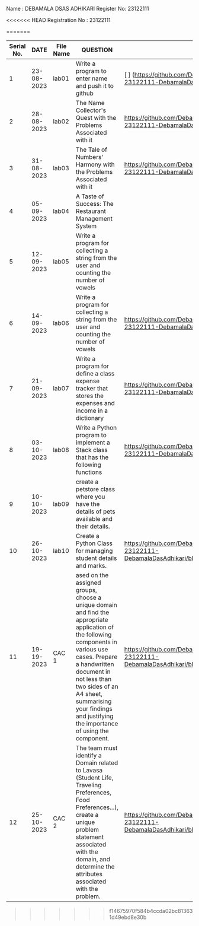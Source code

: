 
Name : DEBAMALA DSAS ADHIKARI
   Register No: 23122111



<<<<<<< HEAD
Registration No : 23122111

=======



|Serial No.|    DATE     |  File Name       |                     QUESTION                         |      File Link            |             
|----------|------------ | -----------------|------------------------------------------------------|---------------------------|
|   1      |  23-08-2023 |      lab01       |  Write a program to enter name and push it to github |[                           ]     (https://github.com/Debamala0609/MScDSB-MSD171-23122111-DebamalaDasAdhikari/blob/main/Lab01.ipynb)|
|   2      |  28-08-2023 |      lab02       |  The Name Collector's Quest with the Problems Associated with it |https://github.com/Debamala0609/MScDSB-MSD171-23122111-DebamalaDasAdhikari/blob/main/Lab02.ipynb               |
|   3      |  31-08-2023 |      lab03       |  The Tale of Numbers' Harmony with the Problems Associated with it | https://github.com/Debamala0609/MScDSB-MSD171-23122111-DebamalaDasAdhikari/blob/main/Lab03.ipynb                  |
|   4      |  05-09-2023 |      lab04       |  A Taste of Success: The Restaurant Management System |                     |
|   5      |  12-09-2023 |      lab05       | Write a program for collecting a string from the user and counting the number of vowels|    |
|   6      |  14-09-2023 |      lab06       | Write a program for collecting a string from the user and counting the number of vowels|https://github.com/Debamala0609/MScDSB-MSD171-23122111-DebamalaDasAdhikari/blob/main/Lab03.ipynb|
|   7      |  21-09-2023 |      lab07       | Write a program for define a class expense tracker that stores the expenses and income in a dictionary  |https://github.com/Debamala0609/MScDSB-MSD171-23122111-DebamalaDasAdhikari/blob/main/lab07.ipynb
|   8      |  03-10-2023 |      lab08       | Write a Python program to implement a Stack class that has the following functions | https://github.com/Debamala0609/MScDSB-MSD171-23122111-DebamalaDasAdhikari/tree/main/LABS/lab08.py |
|   9      |  10-10-2023 |      lab09       |create a petstore class where you have the details of pets available and their details. | |
|   10      |  26-10-2023 |      lab10       |Create a Python Class for managing student details and marks. | https://github.com/Debamala0609/MScDSB-MSD171-23122111-DebamalaDasAdhikari/blob/main/LABS/LAB10.ipynb |
|   11      |  19-19-2023 |      CAC 1      |ased on the assigned groups, choose a unique domain and find the appropriate application of the following components in various use cases. Prepare a handwritten document in not less than two sides of an A4 sheet, summarising your findings and justifying the importance of using the component.| https://github.com/Debamala0609/MScDSB-MSD171-23122111-DebamalaDasAdhikari/blob/main/CAC%20FOLDER/CAC1.ipynb|
|   12      |  25-10-2023 |      CAC 2       |The team must identify a Domain related to Lavasa (Student Life, Traveling Preferences, Food Preferences...), create a unique problem statement associated with the domain, and determine the attributes associated with  the problem. |https://github.com/Debamala0609/MScDSB-MSD171-23122111-DebamalaDasAdhikari/blob/main/CAC%20FOLDER/CAC2.ipynb |



 
>>>>>>> f14675970f584b4ccda02bc813631d49ebd8e30b
